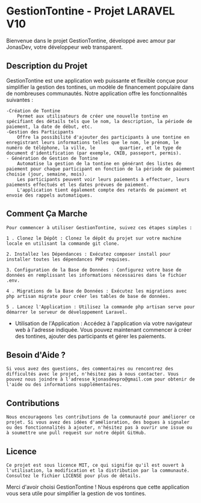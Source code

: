# GestionTontine - Projet LARAVEL V10

Bienvenue dans le projet GestionTontine, développé avec amour par JonasDev, votre développeur web transparent.

## Description du Projet
GestionTontine est une application web puissante et flexible conçue pour simplifier la gestion des tontines, un modèle de financement populaire dans de nombreuses communautés. Notre application offre les fonctionnalités suivantes :

    -Création de Tontine
        Permet aux utilisateurs de créer une nouvelle tontine en spécifiant des détails tels que le nom, la description, la période de paiement, la date de début, etc.
    -Gestion des Participants
        Offre la possibilité d'ajouter des participants à une tontine en enregistrant leurs informations telles que le nom, le prénom, le numéro de téléphone, la ville, le         quartier, et le type de document d'identification (par exemple, CNIB, passeport, permis).
    - Génération de Gestion de Tontine
        Automatise la gestion de la tontine en générant des listes de paiement pour chaque participant en fonction de la période de paiement choisie (jour, semaine, mois).
        Les participants peuvent voir leurs paiements à effectuer, leurs paiements effectués et les dates prévues de paiement.
        L'application tient également compte des retards de paiement et envoie des rappels automatiques.
## Comment Ça Marche
    Pour commencer à utiliser GestionTontine, suivez ces étapes simples :
    
    1 . Clonez le Dépôt : Clonez le dépôt du projet sur votre machine locale en utilisant la commande git clone.
    
    2. Installez les Dépendances : Exécutez composer install pour installer toutes les dépendances PHP requises.
    
    3. Configuration de la Base de Données : Configurez votre base de données en remplissant les informations nécessaires dans le fichier .env.
    
    4 . Migrations de la Base de Données : Exécutez les migrations avec php artisan migrate pour créer les tables de base de données.
    
    5 . Lancez l'Application : Utilisez la commande php artisan serve pour démarrer le serveur de développement Laravel.

  - Utilisation de l'Application : Accédez à l'application via votre navigateur web à l'adresse indiquée. Vous pouvez maintenant commencer à créer des tontines, ajouter des     participants et gérer les paiements.

## Besoin d'Aide ?
    Si vous avez des questions, des commentaires ou rencontrez des difficultés avec le projet, n'hésitez pas à nous contacter. Vous pouvez nous joindre à l'adresse kjonasdevpro@gmail.com pour obtenir de l'aide ou des informations supplémentaires.

## Contributions
    Nous encourageons les contributions de la communauté pour améliorer ce projet. Si vous avez des idées d'amélioration, des bogues à signaler ou des fonctionnalités à ajouter, n'hésitez pas à ouvrir une issue ou à soumettre une pull request sur notre dépôt GitHub.

## Licence
    Ce projet est sous licence MIT, ce qui signifie qu'il est ouvert à l'utilisation, la modification et la distribution par la communauté. Consultez le fichier LICENSE pour plus de détails.

Merci d'avoir choisi GestionTontine ! Nous espérons que cette application vous sera utile pour simplifier la gestion de vos tontines.





   
